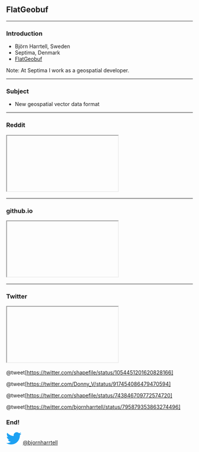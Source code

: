 ## FlatGeobuf

---

### Introduction

* Björn Harrtell, Sweden
* Septima, Denmark
* [FlatGeobuf](http://bjornharrtell.github.io/flatgeobuf)

Note:
At Septima I work as a geospatial developer.

---

### Subject

* New geospatial vector data format

---

### Reddit

<iframe class="stretch" data-src="https://www.reddit.com/r/QGIS/comments/bfzqgc/a_future_without_the_shapefile/"></iframe>

---

### github.io

<iframe class="stretch" data-src="https://bjornharrtell.github.io/flatgeobuf/"></iframe>

---

### Twitter

<iframe class="stretch" data-src="https://twitter.com/shapefiIe/status/1054451201620828166"></iframe>

@tweet[https://twitter.com/shapefiIe/status/1054451201620828166]

@tweet[https://twitter.com/Donny_V/status/917454086479470594]

@tweet[https://twitter.com/shapefiIe/status/743846709772574720]

@tweet[https://twitter.com/bjornharrtell/status/795879353863274496]

### End!

<p>
<span>
<img src="https://raw.githubusercontent.com/bjornharrtell/presentations/master/assets/images/twitter.png" alt="Twitter">
</span>
<span>
<a href="https://twitter.com/bjornharrtell">@bjornharrtell</a>
</span>
</p>